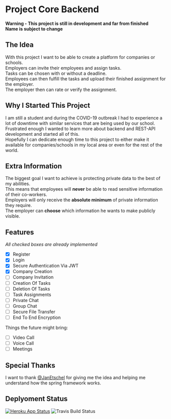 # Project Core Backend
 
**Warning - This project is still in development and far from finished**<br>
**Name is subject to change**<br>

## The Idea
With this project I want to be able to create a platform for companies or schools.<br>
Employers can invite their employees and assign tasks.<br>
Tasks can be chosen with or without a deadline.<br>
Employees can then fulfill the tasks and upload their finished assignment for the employer.<br>
The employer then can rate or verify the assignment.<br>

## Why I Started This Project
I am still a student and during the COVID-19 outbreak I had to experience a lot of downtime with similar
services that are being used by our school.<br>
Frustrated enough I wanted to learn more about backend and REST-API development and started all of this.<br>
Hopefully I can dedicate enough time to this project to either make it available for companies/schools in my local area
or even for the rest of the world.<br>

## Extra Information
The biggest goal I want to achieve is protecting private data to the best of my abilities.<br>
This means that employees will **never** be able to read sensitive information of their co-workers.<br>
Employers will only receive the **absolute minimum** of private information they require.<br>
The employer can **choose** which information he wants to make publicly visible.<br>

## Features
*All checked boxes are already implemented*<br>
- [x] Register
- [x] Login
- [x] Secure Authentication Via JWT
- [X] Company Creation
- [ ] Company Invitation
- [ ] Creation Of Tasks
- [ ] Deletion Of Tasks
- [ ] Task Assignments
- [ ] Private Chat
- [ ] Group Chat
- [ ] Secure File Transfer
- [ ] End To End Encryption<br>

Things the future might bring:<br>
- [ ] Video Call
- [ ] Voice Call
- [ ] Meetings

## Special Thanks
I want to thank [@JanEtschel]( https://github.com/janetschel) for giving me the idea and helping me understand how the spring framework works.

## Deplyoment Status
[![Heroku App Status](https://heroku-shields.herokuapp.com/project-core)](https://project-core.herokuapp.com)
![Travis Build Status](https://api.travis-ci.com/Logxn/Project-Core-Backend.svg)

